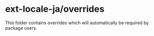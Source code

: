 # ext-locale-ja/overrides

This folder contains overrides which will automatically be required by package users.

